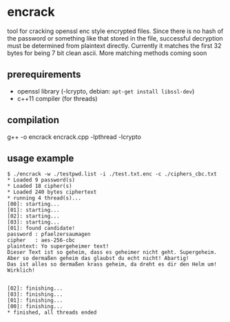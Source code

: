 # encrack
tool for cracking openssl enc style encrypted files. Since there is no hash of the password or something like that stored in the file, successful decryption must be determined from plaintext directly. Currently it matches the first 32 bytes for being 7 bit clean ascii. More matching methods coming soon

## prerequirements
* openssl library (-lcrypto, debian: `apt-get install libssl-dev`)
* c++11 compiler (for threads)

## compilation
g++ -o encrack encrack.cpp -lpthread -lcrypto

## usage example
```
$ ./encrack -w ./testpwd.list -i ./test.txt.enc -c ./ciphers_cbc.txt  
* Loaded 9 password(s)
* Loaded 18 cipher(s)
* Loaded 240 bytes ciphertext
* running 4 thread(s)...
[00]: starting...
[01]: starting...
[02]: starting...
[03]: starting...
[01]: found candidate!
password : pfaelzersaumagen
cipher   : aes-256-cbc
plaintext: Yo supergeheimer text!
Dieser Text ist so geheim, dass es geheimer nicht geht. Supergeheim. 
Aber so dermaßen geheim das glaubst du echt nicht! Abartig! 
Das ist alles so dermaßen krass geheim, da dreht es dir den Helm um!
Wirklich!


[02]: finishing...
[03]: finishing...
[01]: finishing...
[00]: finishing...
* finished, all threads ended
```



